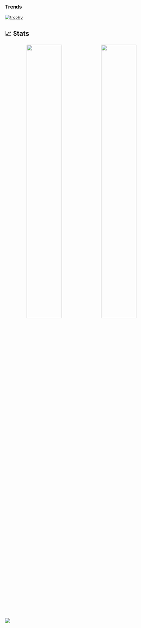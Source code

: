 ### Trends
[![trophy](https://github-profile-trophy.vercel.app/?username=ryo-ma&theme=onedark)](https://github.com/ryo-ma/github-profile-trophy)
<br>
<!--[![GitHub Trends SVG](https://api.githubtrends.io/user/svg/Paul-Ndirangu/repos?time_range=one_year&loc_metric=changed&theme=dark)](https://githubtrends.io)-->
<!--[![Harlok's WakaTime stats](https://github-readme-stats.vercel.app/api/wakatime?username=ffflabs)](https://github.com/Paul-Ndirangu/github-readme-stats)-->

## 📈 Stats
<p align="center">
  <img width="48%" src="https://github-readme-stats.vercel.app/api?username=Paul-Ndirangu&show_icons=true&theme=tokyonight" />
  <img width="48%" src="https://github-readme-streak-stats.herokuapp.com/?user=Paul-Ndirangu&theme=tokyonight" />

  <a href="https://github.com/Paul-Ndirangu/github-readme-stats"><img align="center" src="https://github-readme-stats.vercel.app/api/top-langs/?username=Paul-Ndirangu&theme=github_dark&layout=compact&hide_border=true" /></a>
</p>


